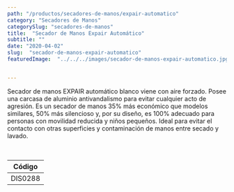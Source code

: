 ```yaml
---
path: "/productos/secadores-de-manos/expair-automatico"
category: "Secadores de Manos"
categorySlug: "secadores-de-manos"
title:  "Secador de Manos Expair Automático"
subtitle: ""
date: "2020-04-02"
slug:  "secador-de-manos-expair-automatico"
featuredImage:  "../../../images/secador-de-manos-expair-automatico.jpg"


---
```

Secador de manos EXPAIR automático blanco viene con aire forzado. Posee una  carcasa de aluminio antivandalismo para evitar cualquier acto de agresión. Es un secador de manos 35% más económico que modelos similares, 50% más silencioso y, por su diseño, es 100% adecuado para personas con movilidad reducida y niños pequeños. Ideal para evitar el contacto con otras superficies y contaminación de manos entre secado y lavado.


<br>
<table class="min-w-full md:min-w-0 divide-y-0 divide-gray-200">
          <thead class=" bg-white">
            <tr>
              <th scope="col" class="px-6 py-3 text-center text-xs font-medium text-primary-lighter  uppercase tracking-wider">
                Código
              </th>
            </tr>
          </thead>
          <tbody>
            <tr class="bg-gray-400">
              <td class="px-6 py-4 whitespace-nowrap text-sm text-gray-700 text-center">
              DIS0288
              </td>
            </tr>
          </tbody>
        </table>

